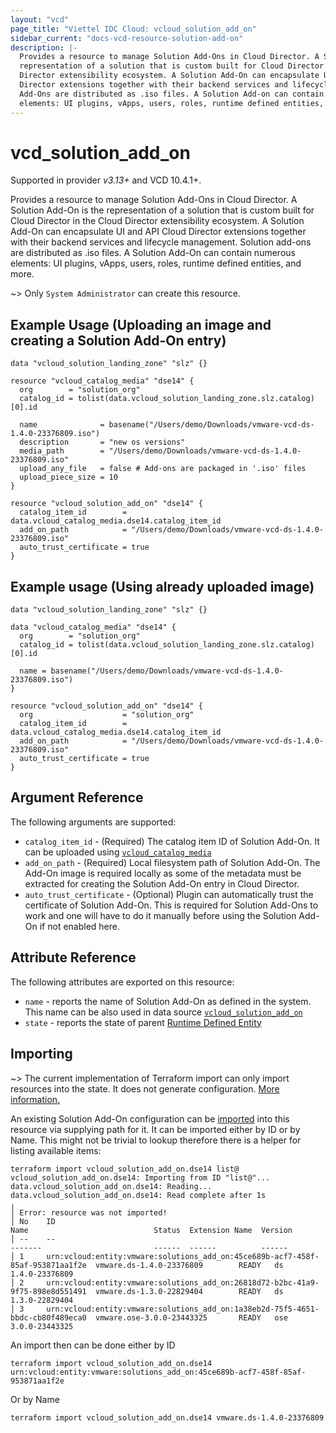 ```yaml
---
layout: "vcd"
page_title: "Viettel IDC Cloud: vcloud_solution_add_on"
sidebar_current: "docs-vcd-resource-solution-add-on"
description: |-
  Provides a resource to manage Solution Add-Ons in Cloud Director. A Solution Add-On is the
  representation of a solution that is custom built for Cloud Director in the Cloud
  Director extensibility ecosystem. A Solution Add-On can encapsulate UI and API Cloud
  Director extensions together with their backend services and lifecycle management. Solution
  Add-Ons are distributed as .iso files. A Solution Add-on can contain numerous
  elements: UI plugins, vApps, users, roles, runtime defined entities, and more.
---
```


# vcd\_solution\_add\_on

Supported in provider *v3.13+* and VCD 10.4.1+.

Provides a resource to manage Solution Add-Ons in Cloud Director. A Solution Add-On is the
representation of a solution that is custom built for Cloud Director in the Cloud
Director extensibility ecosystem. A Solution Add-On can encapsulate UI and API Cloud Director
extensions together with their backend services and lifecycle management. Solution аdd-оns are
distributed as .iso files. A Solution Add-On can contain numerous elements: UI plugins, vApps,
users, roles, runtime defined entities, and more.

~> Only `System Administrator` can create this resource.

## Example Usage (Uploading an image and creating a Solution Add-On entry)

```hcl
data "vcloud_solution_landing_zone" "slz" {}

resource "vcloud_catalog_media" "dse14" {
  org        = "solution_org"
  catalog_id = tolist(data.vcloud_solution_landing_zone.slz.catalog)[0].id

  name              = basename("/Users/demo/Downloads/vmware-vcd-ds-1.4.0-23376809.iso")
  description       = "new os versions"
  media_path        = "/Users/demo/Downloads/vmware-vcd-ds-1.4.0-23376809.iso"
  upload_any_file   = false # Add-ons are packaged in '.iso' files
  upload_piece_size = 10
}

resource "vcloud_solution_add_on" "dse14" {
  catalog_item_id        = data.vcloud_catalog_media.dse14.catalog_item_id
  add_on_path            = "/Users/demo/Downloads/vmware-vcd-ds-1.4.0-23376809.iso"
  auto_trust_certificate = true
}

```

## Example usage (Using already uploaded image)
```hcl
data "vcloud_solution_landing_zone" "slz" {}

data "vcloud_catalog_media" "dse14" {
  org        = "solution_org"
  catalog_id = tolist(data.vcloud_solution_landing_zone.slz.catalog)[0].id

  name = basename("/Users/demo/Downloads/vmware-vcd-ds-1.4.0-23376809.iso")
}

resource "vcloud_solution_add_on" "dse14" {
  org                    = "solution_org"
  catalog_item_id        = data.vcloud_catalog_media.dse14.catalog_item_id
  add_on_path            = "/Users/demo/Downloads/vmware-vcd-ds-1.4.0-23376809.iso"
  auto_trust_certificate = true
}
```

## Argument Reference

The following arguments are supported:

* `catalog_item_id` - (Required) The catalog item ID of Solution Add-On. It can be uploaded using
  [`vcloud_catalog_media`](/providers/vmware/vcd/latest/docs/resources/catalog_media)
* `add_on_path` - (Required) Local filesystem path of Solution Add-On. The Add-On image is required
locally as some of the metadata must be extracted for creating the Solution Add-On entry in Cloud
Director.
* `auto_trust_certificate` - (Optional) Plugin can automatically trust the certificate of Solution
  Add-On. This is required for Solution Add-Ons to work and one will have to do it manually before
  using the Solution Add-On if not enabled here.


## Attribute Reference

The following attributes are exported on this resource:

* `name` - reports the name of Solution Add-On as defined in the system. This name can be also used
  in data source
  [`vcloud_solution_add_on`](/providers/vmware/vcd/latest/docs/data-sources/solution_add_on)
* `state` - reports the state of parent [Runtime Defined
  Entity](/providers/vmware/vcd/latest/docs/resources/rde)

## Importing

~> The current implementation of Terraform import can only import resources into the state.
It does not generate configuration. [More information.](https://www.terraform.io/docs/import/)

An existing Solution Add-On configuration can be [imported][docs-import] into this resource via
supplying path for it. It can be imported either by ID or by Name. This might not be trivial to
lookup therefore there is a helper for listing available items:

```
terraform import vcloud_solution_add_on.dse14 list@
vcloud_solution_add_on.dse14: Importing from ID "list@"...
data.vcloud_solution_add_on.dse14: Reading...
data.vcloud_solution_add_on.dse14: Read complete after 1s
╷
│ Error: resource was not imported! 
│ No    ID                                                                              Name                            Status  Extension Name  Version
│ --    --                                                                              -------                         ------  ------          ------
│ 1     urn:vcloud:entity:vmware:solutions_add_on:45ce689b-acf7-458f-85af-953871aa1f2e  vmware.ds-1.4.0-23376809        READY   ds              1.4.0-23376809
│ 2     urn:vcloud:entity:vmware:solutions_add_on:26818d72-b2bc-41a9-9f75-898e8d551491  vmware.ds-1.3.0-22829404        READY   ds              1.3.0-22829404
│ 3     urn:vcloud:entity:vmware:solutions_add_on:1a38eb2d-75f5-4651-bbdc-cb80f489eca0  vmware.ose-3.0.0-23443325       READY   ose             3.0.0-23443325
```



An import then can be done either by ID

```
terraform import vcloud_solution_add_on.dse14 urn:vcloud:entity:vmware:solutions_add_on:45ce689b-acf7-458f-85af-953871aa1f2e
```

Or by Name

```
terraform import vcloud_solution_add_on.dse14 vmware.ds-1.4.0-23376809
```

[docs-import]: https://www.terraform.io/docs/import/
